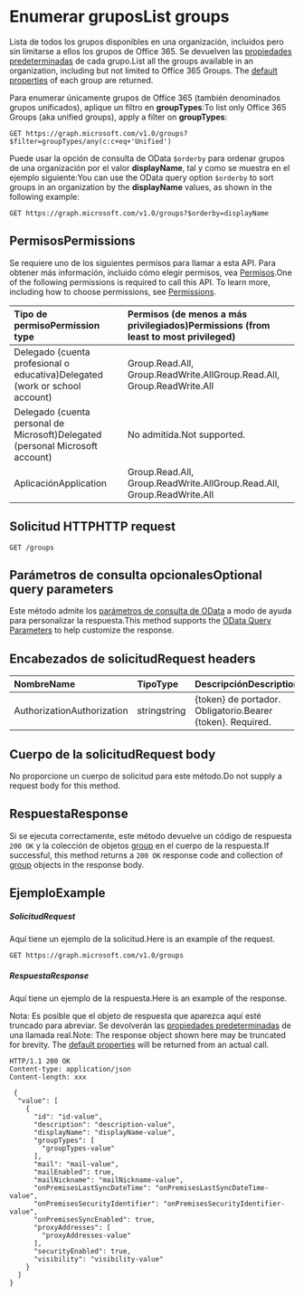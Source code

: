# <a name="list-groups"></a><span data-ttu-id="75513-101">Enumerar grupos</span><span class="sxs-lookup"><span data-stu-id="75513-101">List groups</span></span>

<span data-ttu-id="75513-p101">Lista de todos los grupos disponibles en una organización, incluidos pero sin limitarse a ellos los grupos de Office 365. Se devuelven las [propiedades predeterminadas](../api/group_get.md#default-properties) de cada grupo.</span><span class="sxs-lookup"><span data-stu-id="75513-p101">List all the groups available in an organization, including but not limited to Office 365 Groups. The [default properties](../api/group_get.md#default-properties) of each group are returned.</span></span>

<span data-ttu-id="75513-104">Para enumerar únicamente grupos de Office 365 (también denominados grupos unificados), aplique un filtro en **groupTypes**:</span><span class="sxs-lookup"><span data-stu-id="75513-104">To list only Office 365 Groups (aka unified groups), apply a filter on **groupTypes**:</span></span>
```
GET https://graph.microsoft.com/v1.0/groups?$filter=groupTypes/any(c:c+eq+'Unified')
```

<span data-ttu-id="75513-105">Puede usar la opción de consulta de OData `$orderby` para ordenar grupos de una organización por el valor **displayName**, tal y como se muestra en el ejemplo siguiente:</span><span class="sxs-lookup"><span data-stu-id="75513-105">You can use the OData query option `$orderby` to sort groups in an organization by the **displayName** values, as shown in the following example:</span></span>
```
GET https://graph.microsoft.com/v1.0/groups?$orderby=displayName
```


## <a name="permissions"></a><span data-ttu-id="75513-106">Permisos</span><span class="sxs-lookup"><span data-stu-id="75513-106">Permissions</span></span>
<span data-ttu-id="75513-p102">Se requiere uno de los siguientes permisos para llamar a esta API. Para obtener más información, incluido cómo elegir permisos, vea [Permisos](../../../concepts/permissions_reference.md).</span><span class="sxs-lookup"><span data-stu-id="75513-p102">One of the following permissions is required to call this API. To learn more, including how to choose permissions, see [Permissions](../../../concepts/permissions_reference.md).</span></span>

|<span data-ttu-id="75513-109">Tipo de permiso</span><span class="sxs-lookup"><span data-stu-id="75513-109">Permission type</span></span>      | <span data-ttu-id="75513-110">Permisos (de menos a más privilegiados)</span><span class="sxs-lookup"><span data-stu-id="75513-110">Permissions (from least to most privileged)</span></span>              |
|:--------------------|:---------------------------------------------------------|
|<span data-ttu-id="75513-111">Delegado (cuenta profesional o educativa)</span><span class="sxs-lookup"><span data-stu-id="75513-111">Delegated (work or school account)</span></span> | <span data-ttu-id="75513-112">Group.Read.All, Group.ReadWrite.All</span><span class="sxs-lookup"><span data-stu-id="75513-112">Group.Read.All, Group.ReadWrite.All</span></span>    |
|<span data-ttu-id="75513-113">Delegado (cuenta personal de Microsoft)</span><span class="sxs-lookup"><span data-stu-id="75513-113">Delegated (personal Microsoft account)</span></span> | <span data-ttu-id="75513-114">No admitida.</span><span class="sxs-lookup"><span data-stu-id="75513-114">Not supported.</span></span>    |
|<span data-ttu-id="75513-115">Aplicación</span><span class="sxs-lookup"><span data-stu-id="75513-115">Application</span></span> | <span data-ttu-id="75513-116">Group.Read.All, Group.ReadWrite.All</span><span class="sxs-lookup"><span data-stu-id="75513-116">Group.Read.All, Group.ReadWrite.All</span></span> |

## <a name="http-request"></a><span data-ttu-id="75513-117">Solicitud HTTP</span><span class="sxs-lookup"><span data-stu-id="75513-117">HTTP request</span></span>
<!-- { "blockType": "ignored" } -->
```http
GET /groups
```
## <a name="optional-query-parameters"></a><span data-ttu-id="75513-118">Parámetros de consulta opcionales</span><span class="sxs-lookup"><span data-stu-id="75513-118">Optional query parameters</span></span>
<span data-ttu-id="75513-119">Este método admite los [parámetros de consulta de OData](http://developer.microsoft.com/en-us/graph/docs/overview/query_parameters) a modo de ayuda para personalizar la respuesta.</span><span class="sxs-lookup"><span data-stu-id="75513-119">This method supports the [OData Query Parameters](http://developer.microsoft.com/en-us/graph/docs/overview/query_parameters) to help customize the response.</span></span>
## <a name="request-headers"></a><span data-ttu-id="75513-120">Encabezados de solicitud</span><span class="sxs-lookup"><span data-stu-id="75513-120">Request headers</span></span>
| <span data-ttu-id="75513-121">Nombre</span><span class="sxs-lookup"><span data-stu-id="75513-121">Name</span></span>       | <span data-ttu-id="75513-122">Tipo</span><span class="sxs-lookup"><span data-stu-id="75513-122">Type</span></span> | <span data-ttu-id="75513-123">Descripción</span><span class="sxs-lookup"><span data-stu-id="75513-123">Description</span></span>|
|:-----------|:------|:----------|
| <span data-ttu-id="75513-124">Authorization</span><span class="sxs-lookup"><span data-stu-id="75513-124">Authorization</span></span>  | <span data-ttu-id="75513-125">string</span><span class="sxs-lookup"><span data-stu-id="75513-125">string</span></span>  | <span data-ttu-id="75513-p103">{token} de portador. Obligatorio.</span><span class="sxs-lookup"><span data-stu-id="75513-p103">Bearer {token}. Required.</span></span> |

## <a name="request-body"></a><span data-ttu-id="75513-128">Cuerpo de la solicitud</span><span class="sxs-lookup"><span data-stu-id="75513-128">Request body</span></span>
<span data-ttu-id="75513-129">No proporcione un cuerpo de solicitud para este método.</span><span class="sxs-lookup"><span data-stu-id="75513-129">Do not supply a request body for this method.</span></span>

## <a name="response"></a><span data-ttu-id="75513-130">Respuesta</span><span class="sxs-lookup"><span data-stu-id="75513-130">Response</span></span>

<span data-ttu-id="75513-131">Si se ejecuta correctamente, este método devuelve un código de respuesta `200 OK` y la colección de objetos [group](../resources/group.md) en el cuerpo de la respuesta.</span><span class="sxs-lookup"><span data-stu-id="75513-131">If successful, this method returns a `200 OK` response code and collection of [group](../resources/group.md) objects in the response body.</span></span>
## <a name="example"></a><span data-ttu-id="75513-132">Ejemplo</span><span class="sxs-lookup"><span data-stu-id="75513-132">Example</span></span>
##### <a name="request"></a><span data-ttu-id="75513-133">Solicitud</span><span class="sxs-lookup"><span data-stu-id="75513-133">Request</span></span>
<span data-ttu-id="75513-134">Aquí tiene un ejemplo de la solicitud.</span><span class="sxs-lookup"><span data-stu-id="75513-134">Here is an example of the request.</span></span>
<!-- {
  "blockType": "request",
  "name": "get_groups"
}-->
```http
GET https://graph.microsoft.com/v1.0/groups
```
##### <a name="response"></a><span data-ttu-id="75513-135">Respuesta</span><span class="sxs-lookup"><span data-stu-id="75513-135">Response</span></span>
<span data-ttu-id="75513-136">Aquí tiene un ejemplo de la respuesta.</span><span class="sxs-lookup"><span data-stu-id="75513-136">Here is an example of the response.</span></span>

<span data-ttu-id="75513-p104">Nota: Es posible que el objeto de respuesta que aparezca aquí esté truncado para abreviar. Se devolverán las [propiedades predeterminadas](../api/group_get.md#default-properties) de una llamada real.</span><span class="sxs-lookup"><span data-stu-id="75513-p104">Note: The response object shown here may be truncated for brevity. The [default properties](../api/group_get.md#default-properties) will be returned from an actual call.</span></span>

<!-- {
  "blockType": "response",
  "truncated": true,
  "@odata.type": "microsoft.graph.group",
  "isCollection": true
} -->
```http
HTTP/1.1 200 OK
Content-type: application/json
Content-length: xxx

 {
  "value": [
    {
      "id": "id-value",
      "description": "description-value",
      "displayName": "displayName-value",
      "groupTypes": [
        "groupTypes-value"
      ],
      "mail": "mail-value",
      "mailEnabled": true,
      "mailNickname": "mailNickname-value",
      "onPremisesLastSyncDateTime": "onPremisesLastSyncDateTime-value",
      "onPremisesSecurityIdentifier": "onPremisesSecurityIdentifier-value",
      "onPremisesSyncEnabled": true,
      "proxyAddresses": [
        "proxyAddresses-value"
      ],
      "securityEnabled": true,
      "visibility": "visibility-value"
    }
  ]
}

```

<!-- uuid: 8fcb5dbc-d5aa-4681-8e31-b001d5168d79
2015-10-25 14:57:30 UTC -->
<!-- {
  "type": "#page.annotation",
  "description": "List groups",
  "keywords": "",
  "section": "documentation",
  "tocPath": ""
}-->
